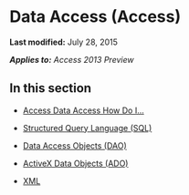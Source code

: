
# Data Access (Access)

 **Last modified:** July 28, 2015

 _**Applies to:** Access 2013 Preview_

## In this section


-  [Access Data Access How Do I...](d3f778f5-d6e6-bb99-0c8b-da295c5214ff.md)
    
-  [Structured Query Language (SQL)](cebe5204-81e6-48a0-8eda-8bba217c1c79.md)
    
-  [Data Access Objects (DAO)](a5096d12-6ffb-42cd-adb1-f886a9b13fca.md)
    
-  [ActiveX Data Objects (ADO)](7bf30e48-fbe1-4446-8e0d-75e74eb506ac.md)
    
-  [XML](e8618e77-936c-4481-ba73-5e9d8312f7f1.md)
    
